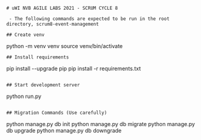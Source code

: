 ```
# uWI NVB AGILE LABS 2021 - SCRUM CYCLE 8 

 - The following commands are expected to be run in the root directory, scrum8-event-management

## Create venv
```
python -m venv venv
source venv/bin/activate
```
## Install requirements
```
pip install --upgrade pip
pip install -r requirements.txt
```

## Start development server
```
python run.py
```

## Migration Commands (Use carefully)
```
python manage.py db init
python manage.py db migrate
python manage.py db upgrade
python manage.py db downgrade
```
